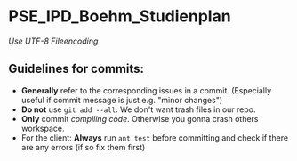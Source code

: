 # PSE_IPD_Boehm_Studienplan

*Use UTF-8 Fileencoding*

## Guidelines for commits:
* __Generally__ refer to the corresponding issues in a commit. (Especially useful if commit message is just e.g. "minor changes")
* __Do not__ use ```git add --all```. We don't want trash files in our repo.
* __Only__ commit _compiling code_. Otherwise you gonna crash others workspace.
* For the client: __Always__ run ```ant test``` before committing and check if there are any errors (if so fix them first)
